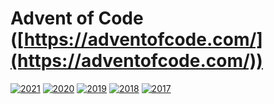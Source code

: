 # Advent of Code ([https://adventofcode.com/](https://adventofcode.com/))

[![2021](https://img.shields.io/endpoint?url=https://raw.githubusercontent.com/oo6/advent-of-code/master/badges/2021.json)](/2021/)
[![2020](https://img.shields.io/endpoint?url=https://raw.githubusercontent.com/oo6/advent-of-code/master/badges/2020.json)](/2020/)
[![2019](https://img.shields.io/endpoint?url=https://raw.githubusercontent.com/oo6/advent-of-code/master/badges/2019.json)](/2019/)
[![2018](https://img.shields.io/endpoint?url=https://raw.githubusercontent.com/oo6/advent-of-code/master/badges/2018.json)](/2018/)
[![2017](https://img.shields.io/endpoint?url=https://raw.githubusercontent.com/oo6/advent-of-code/master/badges/2017.json)](/2017/)
